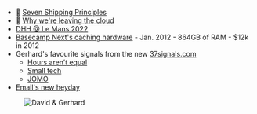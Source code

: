 - 📝 [Seven Shipping Principles](https://37signals.com/seven-shipping-principles)
- 📝 [Why we're leaving the cloud](https://world.hey.com/dhh/why-we-re-leaving-the-cloud-654b47e0)
- [DHH @ Le Mans 2022](https://twitter.com/dhhracing/status/1574142883279552626)
- [Basecamp Next's caching hardware](https://signalvnoise.com/posts/3090-basecamp-nexts-caching-hardware) - Jan. 2012 - 864GB of RAM - $12k in 2012
- Gerhard's favourite signals from the new [37signals.com](https://37signals.com)
  - [Hours aren’t equal](https://37signals.com/12)
  - [Small tech](https://37signals.com/20)
  - [JOMO](https://37signals.com/29)
- [Email's new heyday](https://www.hey.com/how-it-works/)

<figure class="richtext-figure richtext-figure--full">
  <img src="https://changelog-assets.s3.amazonaws.com/shipit/shipit-77--dhh.jpg" alt="David & Gerhard" loading="lazy">
</figure>